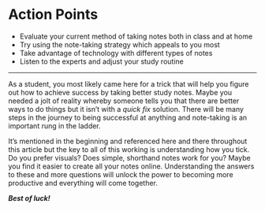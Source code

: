 # Action Points

- Evaluate your current method of taking notes both in class and at home
- Try using the note-taking strategy which appeals to you most
- Take advantage of technology with different types of notes
- Listen to the experts and adjust your study routine

---

As a student, you most likely came here for a trick that will help you figure out how to achieve success by taking better study notes. Maybe you needed a jolt of reality whereby someone tells you that there are better ways to do things but it isn’t with a *quick fix* solution. There will be many steps in the journey to being successful at anything and note-taking is an important rung in the ladder.

It’s mentioned in the beginning and referenced here and there throughout this article but the key to all of this working is understanding how you tick. Do you prefer visuals? Does simple, shorthand notes work for you? Maybe you find it easier to create all your notes online. Understanding the answers to these and more questions will unlock the power to becoming more productive and everything will come together. 

*__Best of luck!__*
